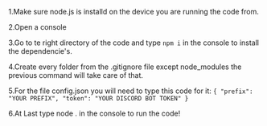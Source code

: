 1.Make sure node.js is installd on the device you are running the code from.

2.Open a console

3.Go to te right directory of the code and type `npm i` in the console to install the dependencie's.

4.Create every folder from the .gitignore file except node_modules the previous command will take care of that.

5.For the file config.json you will need to type this code for it:
`{
    "prefix": "YOUR PREFIX",
    "token": "YOUR DISCORD BOT TOKEN"
}`

6.At Last type node . in the console to run the code!
